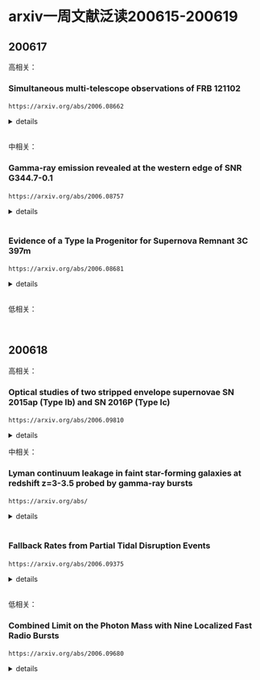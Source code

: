 # arxiv一周文献泛读200615-200619

## 200617

高相关：

### Simultaneous multi-telescope observations of FRB 121102

`https://arxiv.org/abs/2006.08662`

<details>
<summary>details</summary>

Authors: M. Caleb, B. W. Stappers, T. D. Abbott et al.
Comments: Accepted for publication in MNRAS

We present 11 detections of FRB 121102 in ~3 hours of observations during its 'active' period on the 10th of September 2019. The detections were made using the newly deployed MeerTRAP system and single pulse detection pipeline at the MeerKAT radio telescope in South Africa. Fortuitously, the Nancay radio telescope observations on this day overlapped with the last hour of MeerKAT observations and resulted in 4 simultaneous detections. The observations with MeerKAT's wide band receiver, which extends down to relatively low frequencies (900-1670 MHz usable L-band range), have allowed us to get a detailed look at the complex frequency structure, intensity variations and frequency-dependent sub-pulse drifting. The drift rates we measure for the full-band and sub-banded data are consistent with those published between 600-6500 MHz with a slope of -0.147 +/- 0.014 ms^-1. Two of the detected bursts exhibit fainter 'precursors' separated from the brighter main pulse by ~28 ms and ~34 ms. A follow-up multi-telescope campaign on the 6th and 8th October 2019 to better understand these frequency drifts and structures over a wide and continuous band was undertaken. No detections resulted, indicating that the source was 'inactive' over a broad frequency range during this time.

- 这篇文章介绍了在2019年9月10日对处于活跃状态的FRB 121102（z~0.2）进行的约3小时的11次探测。这些探测使用的是在南非的MeerKAT望远镜新部署的MeerTRAP系统和单脉冲探测管线(single pulse detection pipeline)。
- 巧合的是，Nancay望远镜在这天也对该目标进行了观测，且其观测与MeerKAT最后一小时的观测重叠，这就有了4个同时被探测的爆发（08,09,10,11）。
- 利用MeerKAT的可延伸到较低频段（900-1670 MHz的可用L波段范围）的宽频接收器，我们得以详细了解复杂的频率结构（比如？），强度变化以及与频率相关的子脉冲漂移（sub-pulse drift，大概是一些次级脉冲结构随时间会在频谱上移动，即频率发生变化）。

![radioband](./2006.08662_radio.png)
![fig1](./2006.08662_fig1.png)
![fig3](./2006.08662_fig3.png)

- 本文测量（ACF方法，Auto-Correction Function）的全频段（full-band）以及子频段（sub-banded）数据的漂移率填补了600-1400MHz的漂移率空白，且与在600-6500MHz之间发布的斜率为$-0.147 \pm 0.014 ms^{-1}$的漂移率分布相一致。

![fig4](./2006.08662_fig4.png)

- 有两次探测到的爆发显示出较弱的前兆，分别在更亮的主脉冲前28ms和34ms。
- 19年10月6号和8号进行了后续的多望远镜观测以期更好的了解宽连续频带上的这些频率漂移和结构，但没有探测到目标，表示在此期间，源在较宽的频率范围内处于非活动状态。

</details>

<br />

中相关：

### Gamma-ray emission revealed at the western edge of SNR G344.7-0.1

`https://arxiv.org/abs/2006.08757`

<details>
<summary>details</summary>

Authors: J. Eagle, S. Marchesi, M. Ajello, D. Castro, A. Vendrasco
Comments: 9 pages, 6 figures

We report on the investigation of a very high energy (VHE), Galactic gamma-ray source recently discovered at >50GeV using the Large Area Telescope (LAT) on board the Fermi Gamma-Ray Space Telescope. This object, 2FHL J1703.4-4145, displays a very hard >50GeV spectrum with a photon index ~1.2 in the 2FHL catalog and, as such, is one of the most extreme sources in the 2FHL sub-sample of Galactic objects. A detailed analysis of the available multi-wavelength data shows that this source is located on the western edge of the supernova remnant (SNR) G344.7--0.1, along with extended TeV source, HESS J1702-420. The observations and the spectral energy distribution modeling support a scenario where this gamma-ray source is the byproduct of the interaction between the SNR shock and the dense surrounding medium, with escaping cosmic rays (CRs) diffusing into the dense environment and interacting with a large local cloud, generating the observed TeV emission. If confirmed, an interaction between the SNR CRs and a nearby cloud would make 2FHL J1703.4-4145 another promising candidate for efficient particle acceleration of the 2FHL Galactic sample, following the first candidate from our previous investigation of a likely shock-cloud interaction occurring on the West edge of the Vela SNR.

- 这篇文章研究了最近用Fermi/LAT在50GeV以上能段探测到的系内伽玛射线源2FHL J1703.4-4145的情况。
- 该源展现了非常硬的光谱，光子指数约为1.2，是2FHL中系内源部分最极端的源之一。
- 对现有的多波段数据的详细分析显示，这个伽玛射线源位于SNR G344.7--0.1的西侧边缘，其附近还有一个TeV扩展源(extended TeV source)HESS J1702-420。
- 观测以及对光谱能量分布进行拟合的模型显示这个伽玛射线源是SNR激波与周围的致密介质相互作用的副产物，且从SNR逃逸的被激波加速的宇宙射线(escaping cosmic rays)被分散到致密环境介质中，与附近大尺度的分子云(large local cloud)发生作用并产生观测到的TeV辐射。
- 如果这一情景被证实，则SNR CRs和附近的分子云相互作用的机制就可以使2FHL J1703.4-4145成为2FHL系内样本中另一个有希望的高效粒子加速的候选体。

![fig2](./2006.08757_fig2.png)

</details>

<br />

### Evidence of a Type Ia Progenitor for Supernova Remnant 3C 397m

`https://arxiv.org/abs/2006.08681`

<details>
<summary>details</summary>

Authors: Héctor Martínez-Rodríguez, Laura A. Lopez, Katie Auchettl et al.
Comments: 9 pages, 4 figures, submitted to MNRAS

The explosive origin of the young supernova remnant (SNR) 3C 397 (G41.1-0.3) is debated. Its elongated morphology and proximity to a molecular cloud are suggestive of a core-collapse (CC) SN origin, yet recent X-ray studies of heavy metals show chemical yields and line centroid energies consistent with a Type Ia SN. In this paper, we analyze the full X-ray spectrum from 0.7-10 keV of 3C 397 observed with Suzaku and compare the line centroid energies, fluxes, and elemental abundances of intermediate-mass and heavy metals (Mg to Ni) to Type Ia and CC hydrodynamical model predictions. Based on the results, we conclude that 3C 397 likely arises from an energetic Type Ia explosion in a high-density ambient medium, and we show that the progenitor was a near Chandrasekhar mass white dwarf.

- 这篇文章讨论了年轻的超新星遗迹 SNR 3C 397的爆炸起源。
- 这个SNR的拉长的形态和接近分子云的位置似乎显示它的起源是核塌缩型超新星，但最近对重金属的X射线研究显示其化学产生情况(chemical yields)和线心能量(line centroid energy)与Ia型超新星一致。
- 本文分析了用Suzaku观测到的0.7-10keV的全X射线光谱，并将中等质量和重金属(Mg 到 Ni)的线心能量、流量和元素丰度（前两者使用唯象模型测量，后者用多个NEI成分拟合测量）与分别在CC模型和Ia型模型下的流体力学预测值进行比较。
- 根据结果，文章认为这个超新星遗迹更可能是由高密度环境介质中的高能Ia型爆发产生的，且其前身是一个接近Chandrasekhar质量的白矮星(通过计算元素质量比$M_{Si} / M_{Fe} = 0.09 \sim m=1.06-1.15 M_\odot$)。

![fig1+tab1](./2006.08681_fig1+tab1.png)
![tab3](./2006.08681_tab3.png)

</details>

<br />

低相关：

<br />

## 200618

高相关：

### Optical studies of two stripped envelope supernovae SN 2015ap (Type Ib) and SN 2016P (Type Ic)

`https://arxiv.org/abs/2006.09810`

<details>
<summary>details</summary>

Authors: Anjasha Gangopadhyay, Kuntal Misra, D. K. Sahu et al.
Comments: 22 pages, 21 Figures, Accepted for publication in MNRAS

We present the photometric and spectroscopic studies of a Type Ib SN 2015ap and a Type Ic SN 2016P. SN 2015ap is one of the bright ($M_V$ = −18.04 mag) Type Ib while SN 2016P lies at an average value among the Type Ic SNe ($M_V$ = −17.53 mag). Bolometric light curve modelling of SNe 2015ap and 2016P indicates that both the SNe are powered by $Ni^{56}$ + magnetar model with  $Ni^{56}$ masses of 0.01 $M_⊙$ and 0.002 $M_⊙$, ejecta masses of 3.75 $M_⊙$ and 4.66 $M_⊙$, spin period $P_0$ of 25.8 ms and 36.5 ms and magnetic field $B_p$ of $28.39 × 10^{14}$ Gauss and $35.3 × 10^{14}$ Gauss respectively. The early spectra of SN 2015ap shows prominent lines of He with a "W" feature due to Fe complexes while other lines of Mg II, Na I and Si II are present in both SNe 2015ap and 2016P. Nebular phase [O I] profile indicates an asymmetric profile in SN 2015ap. The [O I]/[Ca II] ratio and nebular spectral modelling of SN 2015ap hints towards a progenitor mass between 12 − 20 $M_⊙$.

- 本文对Ib型超新星SN 2015ap和Ic型超新星SN 2016P进行了测光和测谱研究。
- SN 2015ap是一个较亮的Ib型（$M_V$ = −18.04 mag），而SN 2016P则是一个亮度处平均水平的Ic型超新星（$M_V$ = −17.53 mag）。
- 对二者的bolometric（用至少三个波段的数据进行黑体谱拟合）光变曲线的模型拟合显示两个超新星都是由 $Ni^{56}$ + 磁星模型驱动的，$Ni^{56}$质量分别为 0.01 $M_⊙$ 和 0.002 $M_⊙$，喷射物质量分别为 3.75 $M_⊙$ 和 4.66 $M_⊙$，自旋周期分别为25.8 ms 和 36.5 ms，磁场强度分别为$28.39 × 10^{14}$ Gauss 和 $35.3 × 10^{14}$ Gauss。

![fig9](./2006.09810_fig9.png)

- SN 2015ap的早期光谱显示出显著的He线以及一个由Fe complexes造成的“W”型特征（4000埃左右）。同时两个超新星的光谱都包含MgII，Na I 和 Si II线。
- 星云阶段的[O I]的profile显示SN 2015ap中存在一个不对称的profile。SN 2015ap的[O I]/[Ca II]比值和星云光谱模型拟合显示其前身质量在12-20$M_⊙$之间。

![fig12](./2006.09810_fig12.png)
![fig20](./2006.09810_fig2.png)

</details>

中相关：

### Lyman continuum leakage in faint star-forming galaxies at redshift z=3-3.5 probed by gamma-ray bursts

`https://arxiv.org/abs/`

<details>
<summary>details</summary>

Authors: J.-B. Vielfaure, S. D. Vergani, J. Japelj et al.
Comments: 13 pages, 9 figures. Abridged abstract. Accepted for publication in A&A

Context. The identification of the sources that reionized the Universe and their specific contribution to this process are key missing pieces of our knowledge of the early Universe. Faint star-forming galaxies may be the main contributors to the ionizing photon budget during the epoch of reionization (EoR), but their escaping photons cannot be detected directly due to inter-galactic medium opacity. <font color=red>Hence, it is essential to characterize the properties of faint galaxies with significant Lyman continuum (LyC) photon leakage up to z∼4 to define indirect indicators allowing analogs to be found at the highest redshift.</font>

- 背景：对使宇宙再电离的源以及它们对再电离的贡献的确认，将填补对早期宇宙认知的空缺。在再电离期间（EoR），形成恒星（star-forming）的暗星系可能是电离光子的主要贡献者，但它们的逃逸光子由于星系间介质的不透明性而不能直接被探测到。因此，对红移高至z ~ 4的有显著Lyman连续光子（Lyman continuum (LyC) photon）泄漏的暗星系进行间接研究是非常重要的。

Aims. Long gamma-ray bursts (LGRB) explode typically in star-forming regions of faint, star-forming galaxies. Through LGRB afterglow spectroscopy it is possible to detect directly LyC photons. Our aim is to use LGRBs as tools to study LyC leakage from faint, star-forming galaxies at high redshift.

- 目标：长伽玛爆一般发生在形成恒星的暗星系的恒星形成区域。有可能通过长爆余辉的光谱直接发现LyC光子。本文的目的就是以长爆为工具研究高红移形成恒星的暗星系的LyC泄漏。
- 也就是去寻找这些星系产生的LyC光子中能够逃出当地局部环境以电离星系间介质的那部分光子的占比。

Methods. Here we present the observations of LyC emission in the afterglow spectra of GRB 191004B at z=3.5055, together with those of the other two previously known LyC-emitting LGRB (GRB 050908 at z=3.3467, and GRB 060607A at z=3.0749), to determine their LyC escape fraction and compare their properties.

- 文章展示了对z=3.5055的GRB 191004B余辉光谱中的LyC发射的观测情况，以及已知的另两个同样发射LyC的长爆（GRB 050908  z=3.3467, 和 GRB 060607A  z=3.0749）的观测情况，以确定它们的LyC逃逸占比并比较它们的性质。

Results. From the afterglow spectrum of GRB 191004B we determine a neutral hydrogen column density at the LGRB redshift of $log(N_{HI}/cm^{−2})=17.2±0.15$, and negligible extinction ($A_V$=0.03±0.02 mag). The only metal absorption lines detected are $C_{iv}$ and $Si_{iv}$. In contrast to GRB 050908and GRB 060607A, the host galaxy of GRB 191004B displays significant Ly α emission. From its Ly α emission and the non-detection of Balmer emission lines we constrain its star-formation rate (SFR) to 1≤SFR≤4.7 $Myr^{−1}$. We fit the Ly α emission with a $shell$ model and find parameters values consistent with the observed ones. The absolute (relative) LyC escape fractions we find for GRB 191004B, GRB 050908 and GRB 060607A are of $0.35^{+0.10}_{−0.11}$($0.43^{+0.12}_{−0.13}$), $0.08^{+0.05}_{−0.04}$($0.08^{+0.05}_{−0.04}$) and $0.20^{+0.05}_{−0.05}$($0.45^{+0.15}_{−0.15}$), respectively. We compare the LyC escape fraction of LGRBs to the values of other LyC emitters found from the literature, showing that LGRB afterglows can be powerful tools to study LyC escape for faint high-redshift star-forming galaxies. Indeed we could push LyC leakage studies to much higher absolute magnitudes. The host galaxies of the three LGRBpresented here have all $M_{1600}$>−19.5 mag, with the GRB 060607A host at $M_{1600}>−16$ mag. LGRB hosts may therefore be particularly suitable for exploring the ionizing escape fraction in galaxies that are too faint or distant for conventional techniques. Furthermore the time investment is very small compared to galaxy studies.

- 根据GRB 191004B的余辉光谱，文章得出了一个中等的氢柱密度$log(N_{HI}/cm^{−2})=17.2±0.15$，以及可忽略的消光值$A_V$=0.03±0.02 mag。
- 唯一检测到的金属吸收线是$C_{iv}$和$Si_{iv}$。
- 与GRB 050908和GRB 060607A相比，GRB 191004B的宿主星系显示出显著的Ly α发射。从其Ly α发射以及没有探测到Balmer发射的情况，文章将宿主星系的恒星形成率（SFR）限制在1 ≤ SFR ≤ 4.7 $Myr^{−1}$。
- 文章使用了一个shell模型拟合了Ly α发射，得到的拟合参数与观测符合。
- GRB 191004B, GRB 050908 和 GRB 060607A的绝对（相对）LyC逃逸占比分别为$0.35^{+0.10}_{−0.11}$($0.43^{+0.12}_{−0.13}$), $0.08^{+0.05}_{−0.04}$($0.08^{+0.05}_{−0.04}$) 和 $0.20^{+0.05}_{−0.05}$($0.45^{+0.15}_{−0.15}$)。
- 文章将LGRBs的LyC逃逸占比与文献中其他被发现的LyC发射源的LyC逃逸占比进行了比较，表明LGRB余辉可以成为研究高红移恒星形成的暗星系的LyC逃逸的有力工具。进一步的，LGRB也非常适合成为研究那些对于传统技术来说太弱或太远的星系的电离逃逸占比。

![fig1](./2006.09377_fig1.png)
![fig3](./2006.09377_fig3.png)
![fig8](./2006.09377_fig8.png)

</details>

<br />

### Fallback Rates from Partial Tidal Disruption Events

`https://arxiv.org/abs/2006.09375`

<details>
<summary>details</summary>

Authors: Patrick R. Miles, Eric R. Coughlin, C. J. Nixon
Comments: Accepted for publication in The Astrophysical Journal, 13th June 2020. 11 pages, 8 figures

A tidal disruption event (TDE) occurs when a star plunges through a supermassive black hole's tidal radius, at which point the star's self-gravity is overwhelmed by the tidal gravity of the black hole. In a partial TDE, where the star does not reach the full disruption radius, only a fraction of the star's mass is tidally stripped while the rest remains intact in the form of a surviving core. <font color=red>Analytical arguments have recently suggested that the temporal scaling of the fallback rate of debris to the black hole asymptotes to $t^{−9/4}$ for partial disruptions, effectively independently of the mass of the intact core</font>. We present hydrodynamical simulations that verify the existence of this predicted, $t^{−9/4}$ scaling. We also define a break timescale -- the time at which the fallback rate transitions from a $t^{−5/3}$ scaling to the characteristic $t^{−9/4}$ scaling -- and measure this break timescale as a function of the impact parameter and the surviving core mass. These results deepen our understanding of the properties and breadth of possible fallback curves expected from TDEs and will therefore facilitate more accurate interpretation of data from wide-field surveys.

- 本文讨论了局部潮汐瓦解事件（partial TDE）的回落率的问题。
- 在局部潮汐瓦解事件中，恒星没有达到完全瓦解半径，只有一小部分恒星的质量被潮汐剥离，而其余的以幸存下来的核的形式保持完整。
- 最近的分析表明，对这类事件，碎片到黑洞的回落率的时间变化（time scaling）渐近于$t^{−9/4}$，且与幸存核的质量无关。本文使用了流体动力学模拟，证实了这一预测。
- 本文还提出了一个拐折时标（break timescale），即回落率在某个时间会从$t^{−5/3}$边到$t^{−9/4}$，并且将它看作碰撞参数（impact parameter，$\beta=r_t / r_p$，$r_t=R_{star}(M_{BH}/M_{star})^{1/3}$是tidal radius，$r_p$是星体的近心点(pericenter)到黑洞的距离）以及幸存核质量的函数加以测量。
  - $\tau_{break}$

![fig2](./2006.09375_fig2u.png)
![fig2](./2006.09375_fig2b.png)
![fig2](./2006.09375_fig2note.png)
![fig5](./2006.09375_fig5.png)
![fig67](./2006.09375_fig67.png)

</details>

<br />

低相关：

### Combined Limit on the Photon Mass with Nine Localized Fast Radio Bursts

`https://arxiv.org/abs/2006.09680`

<details>
<summary>details</summary>

Authors: Jun-Jie Wei, Xue-Feng Wu
Comments: 11 pages, 3 figures, 1 table. Accepted for publication in RAA

A nonzero-mass hypothesis for the photon can produces a frequency-dependent dispersion of light, which results in arrival-time differences of photons with different frequencies originating from a given transient source. Extragalactic fast radio bursts (FRBs), with their low frequency emissions, short time durations, and long propagation distances, are excellent astrophysical probes to constrain the rest mass of the photon $m_γ$. However, the derivation of a limit on $m_γ$ is complicated by the similar frequency dependences of dispersion expected from the plasma and nonzero photon mass effects. If a handful measurements of redshift for FRBs are available, the different redshift dependences of the plasma and photon mass contributions to the dispersion measure (DM) might be able to break dispersion degeneracy in testing the photon mass. For now, nine FRBs with redshift measurements have been reported, which can turn this idea into reality. Taking into account the DM contributions from both the plasma and a possible photon mass, we use the data on the nine FRBs to derive a combined limit of  $m_γ ≤ 7.1×10^{−51}kg$, or equivalently $m_γ ≤ 4.0×10^{-15}eV/c^2$ at 68\% confidence level, which is essentially as good as or represents a factor of 7 improvement over previous limits obtained by the single FRBs. Additionally, a reasonable estimation for the DM contribution from the host galaxy, DM$_{host}$, can be simultaneously achieved in our analysis. The rapid progress in localizing FRBs will further tighten the constraints on both $m_γ$ and DM$_{host}$.

- 文章提出光子的非零质量假设会产生与频率相关的光色散，导致来自给定暂现源的不同频率光子的到达时间差异。
- 系外的快速射电爆发（FRBs）具有发射频率低、持续时间短、传播距离长等优点，是限制光子$m_γ$静止质量极佳的天体物理探针。
- 本文使用九个测量了红移的FRBs，推到出$m_γ ≤ 7.1×10^{−51}kg$, or equivalently $m_γ ≤ 4.0×10^{-15}eV/c^2$（68%置信水平下）。

![tab1](./2006.09680_tab1.png)

</details>
